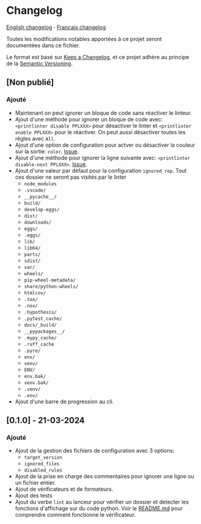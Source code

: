 # Changelog

[English changelog](CHANGELOG.md) **·** [Français changelog](doc/changelog/CHANGELOG.fr.md)

<!-- markdownlint-disable-file MD024 -->

Toutes les modifications notables apportées à ce projet seront documentées dans ce fichier.

Le format est basé sur [Keep a Changelog](https://keepachangelog.com/en/1.0.0/),
et ce projet adhère au principe de la [Semantic Versioning](https://semver.org/spec/v2.0.0.html).

## [Non publié]

### Ajouté

- Maintenant on peut ignorer un bloque de code sans réactiver le linteur.
- Ajout d'une méthode pour ignorer un bloque de code avec: `<printlinter disable PPLXXX>`
  pour désactiver le linter et `<printlinter enable PPLXXX>` pour le réactiver. On peut
  aussi désactiver toutes les rêgles avec `All`.
- Ajout d'une option de configuration pour actver ou désactiver la couleur sur la sortie:
`color`. [Issue](https://github.com/lilisse/printlinter/issues/6).
- Ajout d'une méthode pour ignorer la ligne suivante avec:
`<printlinter disable-next PPLXXX>`. [Issue](https://github.com/lilisse/printlinter/issues/1).
- Ajout d'une valeur par défaut pour la configuration `ignored_rep`. Tout ces dossier ne
  seront pas visités par le linter
  - `node_modules`
  - `.vscode/`
  - `__pycache__/`
  - `build/`
  - `develop-eggs/`
  - `dist/`
  - `downloads/`
  - `eggs/`
  - `.eggs/`
  - `lib/`
  - `lib64/`
  - `parts/`
  - `sdist/`
  - `var/`
  - `wheels/`
  - `pip-wheel-metadata/`
  - `share/python-wheels/`
  - `htmlcov/`
  - `.tox/`
  - `.nox/`
  - `.hypothesis/`
  - `.pytest_cache/`
  - `docs/_build/`
  - `__pypackages__/`
  - `.mypy_cache/`
  - `.ruff_cache`
  - `.pyre/`
  - `env/`
  - `venv/`
  - `ENV/`
  - `env.bak/`
  - `venv.bak/`
  - `.venv/`
  - `.env/`
- Ajout d'une barre de progression au cli.

## [0.1.0] - 21-03-2024

### Ajouté

- Ajout de la gestion des fichiers de configuration avec 3 options:
  - `target_version`
  - `ignored_files`
  - `disabled_rules`
- Ajout de la prise en charge des commentaires pour ignorer une ligne ou un fichier entier.
- Ajout de vérificateurs et de formateurs.
- Ajout des tests
- Ajout du verbe `lint` au lanceur pour vérifier un dossier et detecter les fonctions
  d'affichage sur du code python. Voir le [README.md](doc/readme/README.fr.md) pour
  comprendre comment fonctionne le vérificateur.
